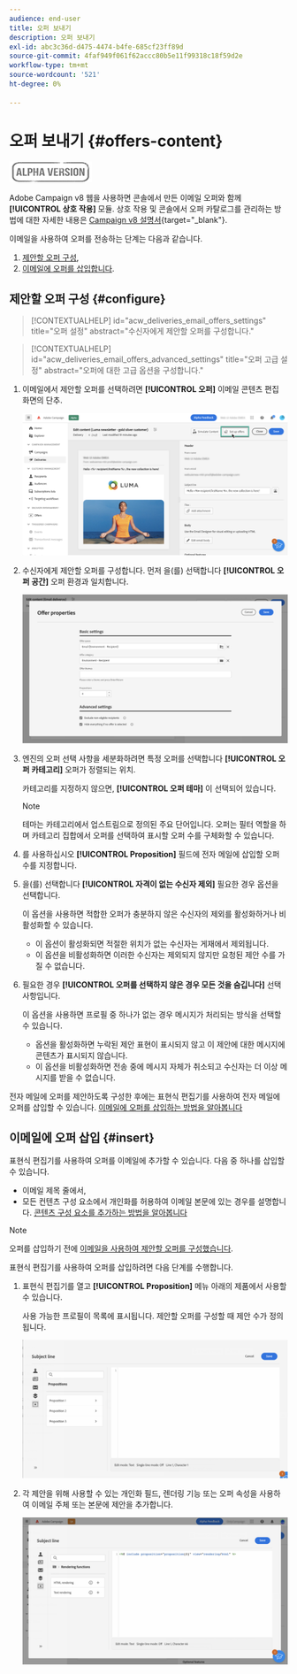 ```yaml
---
audience: end-user
title: 오퍼 보내기
description: 오퍼 보내기
exl-id: abc3c36d-d475-4474-b4fe-685cf23ff89d
source-git-commit: 4faf949f061f62accc80b5e11f99318c18f59d2e
workflow-type: tm+mt
source-wordcount: '521'
ht-degree: 0%

---
```


# 오퍼 보내기 {#offers-content}

![](../assets/do-not-localize/badge.png)

Adobe Campaign v8 웹을 사용하면 콘솔에서 만든 이메일 오퍼와 함께 **[!UICONTROL 상호 작용]** 모듈. 상호 작용 및 콘솔에서 오퍼 카탈로그를 관리하는 방법에 대한 자세한 내용은 [Campaign v8 설명서](https://experienceleague.adobe.com/docs/campaign/campaign-v8/offers/interaction.html){target="_blank"}.

이메일을 사용하여 오퍼를 전송하는 단계는 다음과 같습니다.

1. [제안할 오퍼 구성](#configure),
1. [이메일에 오퍼를 삽입합니다](#insert).

## 제안할 오퍼 구성 {#configure}

>[!CONTEXTUALHELP]
>id="acw_deliveries_email_offers_settings"
>title="오퍼 설정"
>abstract="수신자에게 제안할 오퍼를 구성합니다."

>[!CONTEXTUALHELP]
>id="acw_deliveries_email_offers_advanced_settings"
>title="오퍼 고급 설정"
>abstract="오퍼에 대한 고급 옵션을 구성합니다."

1. 이메일에서 제안할 오퍼를 선택하려면 **[!UICONTROL 오퍼]** 이메일 콘텐츠 편집 화면의 단추.

   ![](assets/setup-offers.png)

1. 수신자에게 제안할 오퍼를 구성합니다. 먼저 을(를) 선택합니다 **[!UICONTROL 오퍼 공간]** 오퍼 환경과 일치합니다.

   ![](assets/create-content-offers.png)

1. 엔진의 오퍼 선택 사항을 세분화하려면 특정 오퍼를 선택합니다 **[!UICONTROL 오퍼 카테고리]** 오퍼가 정렬되는 위치.

   카테고리를 지정하지 않으면, **[!UICONTROL 오퍼 테마]** 이 선택되어 있습니다.

   >[!NOTE]
   >
   >테마는 카테고리에서 업스트림으로 정의된 주요 단어입니다. 오퍼는 필터 역할을 하며 카테고리 집합에서 오퍼를 선택하여 표시할 오퍼 수를 구체화할 수 있습니다.

1. 를 사용하십시오 **[!UICONTROL Proposition]** 필드에 전자 메일에 삽입할 오퍼 수를 지정합니다.

1. 을(를) 선택합니다 **[!UICONTROL 자격이 없는 수신자 제외]** 필요한 경우 옵션을 선택합니다.

   이 옵션을 사용하면 적합한 오퍼가 충분하지 않은 수신자의 제외를 활성화하거나 비활성화할 수 있습니다.

   * 이 옵션이 활성화되면 적절한 위치가 없는 수신자는 게재에서 제외됩니다.
   * 이 옵션을 비활성화하면 이러한 수신자는 제외되지 않지만 요청된 제안 수를 가질 수 없습니다.

1. 필요한 경우 **[!UICONTROL 오퍼를 선택하지 않은 경우 모든 것을 숨깁니다]** 선택 사항입니다.

   이 옵션을 사용하면 프로필 중 하나가 없는 경우 메시지가 처리되는 방식을 선택할 수 있습니다.

   * 옵션을 활성화하면 누락된 제안 표현이 표시되지 않고 이 제안에 대한 메시지에 콘텐츠가 표시되지 않습니다.
   * 이 옵션을 비활성화하면 전송 중에 메시지 자체가 취소되고 수신자는 더 이상 메시지를 받을 수 없습니다.

전자 메일에 오퍼를 제안하도록 구성한 후에는 표현식 편집기를 사용하여 전자 메일에 오퍼를 삽입할 수 있습니다. [이메일에 오퍼를 삽입하는 방법을 알아봅니다](#insert)

## 이메일에 오퍼 삽입 {#insert}

표현식 편집기를 사용하여 오퍼를 이메일에 추가할 수 있습니다. 다음 중 하나를 삽입할 수 있습니다.

* 이메일 제목 줄에서,
* 모든 컨텐츠 구성 요소에서 개인화를 허용하여 이메일 본문에 있는 경우를 설명합니다. [콘텐츠 구성 요소를 추가하는 방법을 알아봅니다](content-components.md)

>[!NOTE]
>
>오퍼를 삽입하기 전에 [이메일을 사용하여 제안할 오퍼를 구성했습니다](#configure).

표현식 편집기를 사용하여 오퍼를 삽입하려면 다음 단계를 수행합니다.

1. 표현식 편집기를 열고 **[!UICONTROL Proposition]** 메뉴 아래의 제품에서 사용할 수 있습니다.

   사용 가능한 프로필이 목록에 표시됩니다. 제안할 오퍼를 구성할 때 제안 수가 정의됩니다.

   ![](assets/offer-insertion.png)

1. 각 제안을 위해 사용할 수 있는 개인화 필드, 렌더링 기능 또는 오퍼 속성을 사용하여 이메일 주체 또는 본문에 제안을 추가합니다.

   ![](assets/offer-inserted.png)
